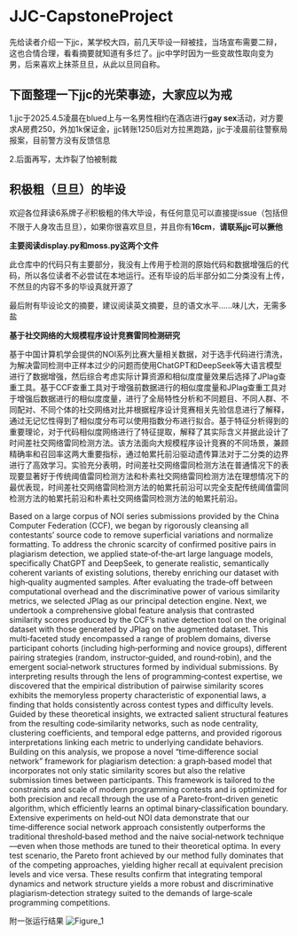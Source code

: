 # JJC-CapstoneProject
先给读者介绍一下jjc，某学校大四，前几天毕设一辩被挂，当场宣布需要二辩，这也合情合理，看看摘要就知道有多烂了。jjc中学时因为一些变故性取向变为男，后来喜欢上抹茶旦旦，从此以旦同自称。

## 下面整理一下jjc的光荣事迹，大家应以为戒

1.jjc于2025.4.5凌晨在blued上与一名男性相约在酒店进行**gay sex**活动，对方要求A房费250，外加1k保证金，jjc转账1250后对方拉黑跑路，jjc于凌晨前往警察局报案，目前警方没有反馈信息

2.后面再写，太炸裂了怕被制裁


## 积极粗（旦旦）的毕设

欢迎各位拜读6系牌子✌️积极粗的伟大毕设，有任何意见可以直接提issue（包括但不限于人身攻击旦旦），如果你很喜欢旦旦，并且你有**16cm**，**请联系jjc可以撅他**

**主要阅读display.py和moss.py这两个文件**

此仓库中的代码只有主要部分，我没有上传用于检测的原始代码和数据增强后的代码，所以各位读者不必尝试在本地运行。还有毕设的后半部分如二分类没有上传，不然旦的内容不多的毕设真就开源了

最后附有毕设论文的摘要，建议阅读英文摘要，旦的语文水平......味儿大，无需多盐

**基于社交网络的大规模程序设计竞赛雷同检测研究**

基于中国计算机学会提供的NOI系列比赛大量相关数据，对于选手代码进行清洗，为解决雷同检测中正样本过少的问题而使用ChatGPT和DeepSeek等大语言模型进行了数据增强，然后综合考虑实际计算资源和相似度度量效果后选择了JPlag查重工具。基于CCF查重工具对于增强前数据进行的相似度度量和JPlag查重工具对于增强后数据进行的相似度度量，进行了全局特性分析和不同题目、不同人群、不同配对、不同个体的社交网络对比并根据程序设计竞赛相关先验信息进行了解释，通过无记忆性得到了相似度分布可以使用指数分布进行拟合。基于特征分析得到的重要理论，对于代码相似度网络进行了特征提取，解释了其实际含义并据此设计了时间差社交网络雷同检测方法。该方法面向大规模程序设计竞赛的不同场景，兼顾精确率和召回率这两大重要指标，通过帕累托前沿驱动遗传算法对于二分类的边界进行了高效学习。实验充分表明，时间差社交网络雷同检测方法在普通情况下的表现要显著好于传统阈值雷同检测方法和朴素社交网络雷同检测方法在理想情况下的最优表现，时间差社交网络雷同检测方法的帕累托前沿可以完全支配传统阈值雷同检测方法的帕累托前沿和朴素社交网络雷同检测方法的帕累托前沿。

Based on a large corpus of NOI series submissions provided by the China Computer Federation (CCF), we began by rigorously cleansing all contestants’ source code to remove superficial variations and normalize formatting. To address the chronic scarcity of confirmed positive pairs in plagiarism detection, we applied state‑of‑the‑art large language models, specifically ChatGPT and DeepSeek, to generate realistic, semantically coherent variants of existing solutions, thereby enriching our dataset with high‑quality augmented samples. After evaluating the trade‑off between computational overhead and the discriminative power of various similarity metrics, we selected JPlag as our principal detection engine.
Next, we undertook a comprehensive global feature analysis that contrasted similarity scores produced by the CCF’s native detection tool on the original dataset with those generated by JPlag on the augmented dataset. This multi‑faceted study encompassed a range of problem domains, diverse participant cohorts (including high‑performing and novice groups), different pairing strategies (random, instructor‑guided, and round‑robin), and the emergent social‑network structures formed by individual submissions. By interpreting results through the lens of programming‑contest expertise, we discovered that the empirical distribution of pairwise similarity scores exhibits the memoryless property characteristic of exponential laws, a finding that holds consistently across contest types and difficulty levels.
Guided by these theoretical insights, we extracted salient structural features from the resulting code‑similarity networks, such as node centrality, clustering coefficients, and temporal edge patterns, and provided rigorous interpretations linking each metric to underlying candidate behaviors. Building on this analysis, we propose a novel “time‑difference social network” framework for plagiarism detection: a graph‑based model that incorporates not only static similarity scores but also the relative submission times between participants. This framework is tailored to the constraints and scale of modern programming contests and is optimized for both precision and recall through the use of a Pareto‑front–driven genetic algorithm, which efficiently learns an optimal binary‑classification boundary.
Extensive experiments on held‑out NOI data demonstrate that our time‑difference social network approach consistently outperforms the traditional threshold‑based method and the naive social‑network technique—even when those methods are tuned to their theoretical optima. In every test scenario, the Pareto front achieved by our method fully dominates that of the competing approaches, yielding higher recall at equivalent precision levels and vice versa. These results confirm that integrating temporal dynamics and network structure yields a more robust and discriminative plagiarism‑detection strategy suited to the demands of large‑scale programming competitions.

附一张运行结果
![Figure_1](https://github.com/user-attachments/assets/aad1af47-5293-420e-992f-65b269376a22)
